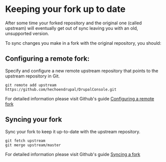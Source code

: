 # Keeping your fork up to date

After some time your forked repository and the original one (called upstream) will eventually get out of sync leaving you with an old, unsupported version.

To sync changes you make in a fork with the original repository, you should:

## Configuring a remote fork:
Specify and configure a new remote upstream repository that points to the upstream repository in Git.
```
git remote add upstream https://github.com/hechoendrupal/DrupalConsole.git
```
For detailed information please visit Github's guide [Configuring a remote fork](https://help.github.com/articles/configuring-a-remote-for-a-fork/)  

## Syncing your fork
Sync your fork to keep it up-to-date with the upstream repository.
```
git fetch upstream
git merge upstream/master
```
For detailed information please visit Github's guide [Syncing a fork](https://help.github.com/articles/syncing-a-fork/)
